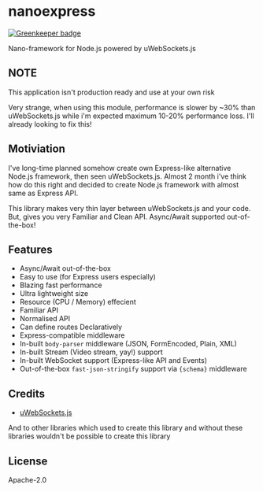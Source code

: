 # nanoexpress

[![Greenkeeper badge](https://badges.greenkeeper.io/dalisoft/nanoexpress.svg)](https://greenkeeper.io/)

Nano-framework for Node.js powered by uWebSockets.js

## NOTE

This application isn't production ready and use at your own risk

Very strange, when using this module, performance is slower by ~30% than uWebSockets.js while i'm expected maximum 10-20% performance loss. I'll already looking to fix this!

## Motiviation

I've long-time planned somehow create own Express-like alternative Node.js framework, then seen uWebSockets.js. Almost 2 month i've think how do this right and decided to create Node.js framework with almost same as Express API.

This library makes very thin layer between uWebSockets.js and your code. But, gives you very Familiar and Clean API. Async/Await supported out-of-the-box!

## Features

- Async/Await out-of-the-box
- Easy to use (for Express users especially)
- Blazing fast performance
- Ultra lightweight size
- Resource (CPU / Memory) effecient
- Familiar API
- Normalised API
- Can define routes Declaratively
- Express-compatible middleware
- In-built `body-parser` middleware (JSON, FormEncoded, Plain, XML)
- In-built Stream (Video stream, yay!) support
- In-built WebSocket support (Express-like API and Events)
- Out-of-the-box `fast-json-stringify` support via `{schema}` middleware

## Credits

- [uWebSockets.js](https://github.com/uNetworking/uWebSockets.js)

And to other libraries which used to create this library and without these libraries wouldn't be possible to create this library

## License

Apache-2.0
